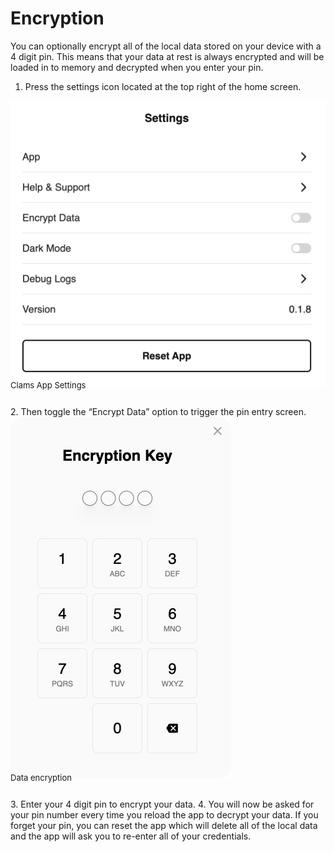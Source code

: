 # Encryption

You can optionally encrypt all of the local data stored on your device with a 4 digit pin. This means that your data at rest is always encrypted and will be loaded in to memory and decrypted when you enter your pin.

1. Press the settings icon located at the top right of the home screen.
<img alt="encryption settings" src="../assets/encryption-settings.png">
<figcaption style='font-size: small; margin: -1em 0 2em 0;'>Clams App Settings</figcaption>
2. Then toggle the “Encrypt Data” option to trigger the pin entry screen.
<img alt="pin entry" src="../assets/encryption-pin.png">
<figcaption style='font-size: small; margin: -1em 0 2em 0;'>Data encryption</figcaption>
3. Enter your 4 digit pin to encrypt your data.
4. You will now be asked for your pin number every time you reload the app to decrypt your data. If you forget your pin, you can reset the app which will delete all of the local data and the app will ask you to re-enter all of your credentials.
